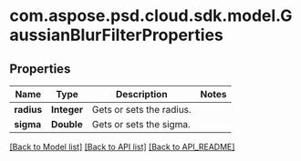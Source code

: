 
# com.aspose.psd.cloud.sdk.model.GaussianBlurFilterProperties

## Properties
Name | Type | Description | Notes
------------ | ------------- | ------------- | -------------
**radius** | **Integer** | Gets or sets the radius. | 
**sigma** | **Double** | Gets or sets the sigma. | 


[[Back to Model list]](API_README.md#documentation-for-models) [[Back to API list]](API_README.md#documentation-for-api-endpoints) [[Back to API_README]](API_README.md)

